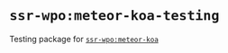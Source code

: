 # `ssr-wpo:meteor-koa-testing`
Testing package for [`ssr-wpo:meteor-koa`](https://github.com/ssr-server/meteor-koa)
